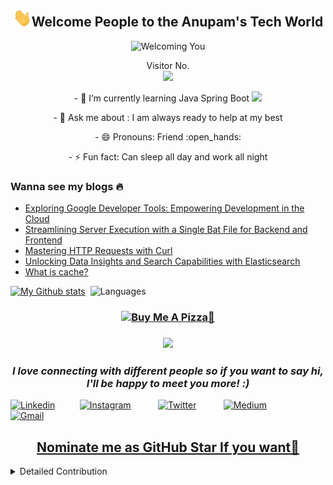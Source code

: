 <h2 align="center">  <img src="https://raw.githubusercontent.com/ABSphreak/ABSphreak/master/gifs/Hi.gif" width="30px">Welcome People to the Anupam's Tech World</h2>

<p align='center'><img  src="https://github.com/anupamhaldkar/anupamhaldkar/assets/48323127/fa5da899-ffa1-4311-9fc5-d39b75db0328" border-radius=5px width="700" height="300" style="width: 700px; height: 300px;"" alt="Welcoming You" ></p>


<p align="center"> 
  Visitor No.<br>
  <img src="https://profile-counter.glitch.me/anupamhaldkar/count.svg" />
</p>
<p align="center">
- 🔭 I’m currently learning Java Spring Boot <img src="https://media.giphy.com/media/WUlplcMpOCEmTGBtBW/giphy.gif" width="30">
  </p>
  <p align="center">
- 💬 Ask me about : I am always ready to help at my best
  </p>
  <p align="center">
- 😄 Pronouns: Friend :open_hands:
  </p>
  <p align="center">
- ⚡ Fun fact: Can sleep all day and work all night 
</p>



### Wanna see my blogs :fire:

<!-- BLOG-POST-LIST:START -->
- [Exploring Google Developer Tools: Empowering Development in the Cloud](https://anupamhaldkar.medium.com/exploring-google-developer-tools-empowering-development-in-the-cloud-d5152a662bfd?source=rss-b061864b94c------2)
- [Streamlining Server Execution with a Single Bat File for Backend and Frontend](https://anupamhaldkar.medium.com/streamlining-server-execution-with-a-single-bat-file-for-backend-and-frontend-47eb4a87f0eb?source=rss-b061864b94c------2)
- [Mastering HTTP Requests with Curl](https://anupamhaldkar.medium.com/mastering-http-requests-with-curl-952a363bf134?source=rss-b061864b94c------2)
- [Unlocking Data Insights and Search Capabilities with Elasticsearch](https://anupamhaldkar.medium.com/unlocking-data-insights-and-search-capabilities-with-elasticsearch-da3ca1a6435b?source=rss-b061864b94c------2)
- [What is cache?](https://anupamhaldkar.medium.com/what-is-cache-1ea6213468a8?source=rss-b061864b94c------2)
<!-- BLOG-POST-LIST:END -->


<!--
[GitHub Activity Graph](https://activity-graph.herokuapp.com/graph?username=anupamhaldkar&theme=github&count_private=true) -->


 [![My Github stats](https://github-readme-stats.vercel.app/api?username=anupamhaldkar&show_icons=true&&cache_seconds=86400&theme=radical)](https://github.com/anupamhaldkar/github-readme-stats)<span>&nbsp; </span>
![Languages](https://github-readme-stats.vercel.app/api/top-langs/?username=anupamhaldkar&show_icons=true&theme=merko&hide=["contribs","prs"]&cache_seconds=86400)


<!--[![linkedin badge](https://img.shields.io/badge/Anupam_Haldkar-30302f?style=flat&logo=linkedin)](https://www.linkedin.com/in/anupam-haldkar-a54777131/)
[![twitter badge](https://img.shields.io/badge/@AnupamHaldkar-30302f?style=flat&logo=twitter)](https://twitter.com/AnupamHaldkar)
[![medium badge](https://img.shields.io/badge/AHDEV2020-30302f?style=flat&logo=medium)](https://medium.com/@ahdev2020)-->

 <h3 align="center"><a href="https://www.buymeacoffee.com/anupamhaldkar" target="_blank"><img src="https://cdn.buymeacoffee.com/buttons/v2/default-blue.png" alt="Buy Me A Pizza🍕" style="height: 60px !important;width: 217px !important;" ></a></h3>



<h3 align="center"><img  src="https://media.giphy.com/media/LnQjpWaON8nhr21vNW/giphy.gif" width="40">
  </h3>
  <h3 align="center"> <em>  <b>I love connecting with different people</b> so if you want to say <b>hi, I'll be happy to meet you more!</b> :)</em></h3>


[![Linkedin](https://img.shields.io/badge/-LinkedIn-blue?style=flat&logo=Linkedin&logoColor=white)](https://www.linkedin.com/in/ahaldkar/)<span>&nbsp; &nbsp; &nbsp; &nbsp; &nbsp;  </span>
[![Instagram](https://img.shields.io/badge/-Instagram-c13584?style=flat&labelColor=c13584&logo=instagram&logoColor=white)](https://www.instagram.com/ahdev2020/) <span>&nbsp; &nbsp; &nbsp; &nbsp; &nbsp;  </span>
[![Twitter](https://img.shields.io/badge/-Twitter-1ca0f1?style=flat-square&labelColor=1ca0f1&logo=twitter&logoColor=white&link=https://twitter.com/AnupamHaldkar)](https://twitter.com/intent/follow?screen_name=anupamhaldkar) <span>&nbsp; &nbsp; &nbsp; &nbsp; &nbsp;  </span>
[![Medium](https://img.shields.io/badge/-Medium-03a57a?style=flat-square&labelColor=000000&logo=Medium&link=https://medium.com/@dasjideepak/)](https://ahdev2020.medium.com) <span>&nbsp; &nbsp; &nbsp;  &nbsp; &nbsp; &nbsp; &nbsp;</span>
[![Gmail](https://img.shields.io/badge/-Gmail-c14438?style=flat&logo=Gmail&logoColor=white)](mailto:@ahdev2020@outlook.com)


<h2 align="center">
<a href="https://stars.github.com/">Nominate me as GitHub Star If you want🌟</a>
</h2>

<details>
<summary>Detailed Contribution</summary>
<br>
    <img src="https://github-profile-trophy.vercel.app/?username=anupamhaldkar&theme=onedark&column=3&margin-w=15&margin-h=15">
<span>&nbsp;
  
![GitHub Streak](https://github-readme-streak-stats.herokuapp.com/?user=anupamhaldkar&theme=tokyonight&count_private=true)
  
![Metrics](https://metrics.lecoq.io/anupamhaldkar?template=classic&activity=1&followup=1&languages=1&lines=1&people=1&activity.limit=5&activity.days=14&activity.filter=all&activity.visibility=all&activity.timestamps=false&languages.colors=github&languages.threshold=0%25&people.limit=28&people.size=28&people.types=followers%2C%20following&people.identicons=false&people.shuffle=false&config.timezone=Asia%2FCalcutta&config.twemoji=true)
    
</details>


